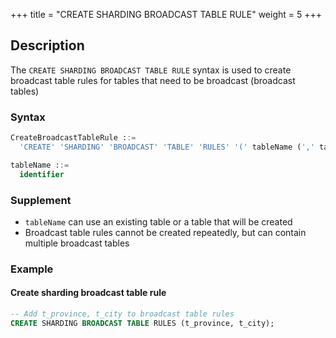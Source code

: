 +++
title = "CREATE SHARDING BROADCAST TABLE RULE"
weight = 5
+++

## Description

The `CREATE SHARDING BROADCAST TABLE RULE` syntax is used to create broadcast table rules for tables that need to be broadcast (broadcast tables)

### Syntax

```SQL
CreateBroadcastTableRule ::=
  'CREATE' 'SHARDING' 'BROADCAST' 'TABLE' 'RULES' '(' tableName (',' tableName)* ')'

tableName ::=
  identifier
```

### Supplement

- `tableName` can use an existing table or a table that will be created
- Broadcast table rules cannot be created repeatedly, but can contain multiple broadcast tables

### Example

#### Create sharding broadcast table rule

```SQL
-- Add t_province, t_city to broadcast table rules
CREATE SHARDING BROADCAST TABLE RULES (t_province, t_city);
```


